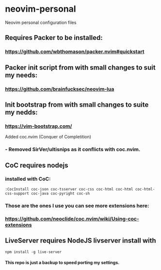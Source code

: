 # neovim-personal
Neovim personal configuration files

## Requires Packer to be installed:

### https://github.com/wbthomason/packer.nvim#quickstart

## Packer init script from with small changes to suit my needs:

### https://github.com/brainfucksec/neovim-lua


## Init bootstrap from with small changes to suite my nedds:

### https://vim-bootstrap.com/

Added coc.nvim (Conquer of Completition)
### - Removed SirVer/ultisnips as it conflicts with coc.nvim.

## CoC requires nodejs
### installed with CoC:
```
:CocInstall coc-json coc-tsserver coc-css coc-html coc-html coc-html-css-support coc-java coc-pyright coc-sh
```
### Those are the ones I use you can see more extensions here: 

### https://github.com/neoclide/coc.nvim/wiki/Using-coc-extensions

## LiveServer requires NodeJS livserver install with
```
npm install -g live-server
```

#### This repo is just a backup to speed porting my settings.
